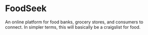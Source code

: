 # FoodSeek
An online platform for food banks, grocery stores, and consumers to connect.
In simpler terms, this will basically be a craigslist for food.
